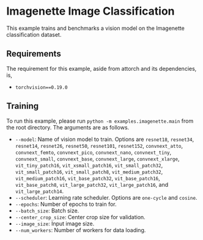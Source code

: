 # Imagenette Image Classification

This example trains and benchmarks a vision model on the Imagenette classification dataset.

## Requirements

The requirement for this example, aside from attorch and its dependencies, is,

* ```torchvision==0.19.0```

## Training

To run this example, please run ```python -m examples.imagenette.main``` from the root directory. The arguments are as follows.
* ```--model```: Name of vision model to train. Options are `resnet18`, `resnet34`, ```resnet14```, ```resnet26```, ```resnet50```, ```resnet101```, ```resnet152```, ```convnext_atto```, ```convnext_femto```, ```convnext_pico```, ```convnext_nano```, ```convnext_tiny```, ```convnext_small```, ```convnext_base```, ```convnext_large```, ```convnext_xlarge```, `vit_tiny_patch16`, `vit_xsmall_patch16`, `vit_small_patch32`, `vit_small_patch16`, `vit_small_patch8`, `vit_medium_patch32`, `vit_medium_patch16`, `vit_base_patch32`, `vit_base_patch16`, `vit_base_patch8`, `vit_large_patch32`, `vit_large_patch16`, and `vit_large_patch14`.
* ```--scheduler```: Learning rate scheduler. Options are `one-cycle` and `cosine`.
* ```--epochs```: Number of epochs to train for.
* ```--batch_size```: Batch size.
* ```--center_crop_size```: Center crop size for validation.
* ```--image_size```: Input image size.
* ```--num_workers```: Number of workers for data loading.
